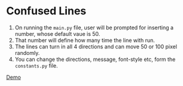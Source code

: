 
# Confused Lines

1. On running the ```main.py``` file, user will be prompted for inserting a number, whose default vaue is 50.
2. That number will define how many time the line with run.
3. The lines can turn in all 4 directions and can move 50 or 100 pixel randomly.
4. You can change the directions, message, font-style etc, form the ```constants.py``` file.

[Demo](https://github.com/aps08/py25/assets/confusedlines.gif)